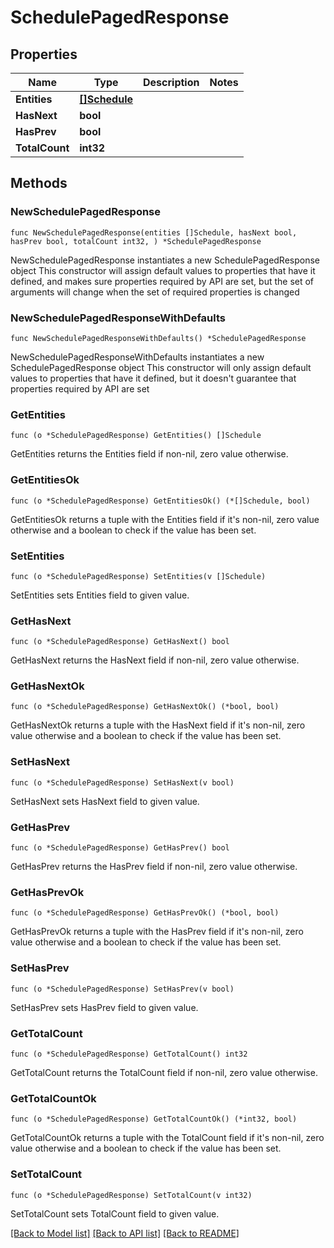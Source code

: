 # SchedulePagedResponse

## Properties

Name | Type | Description | Notes
------------ | ------------- | ------------- | -------------
**Entities** | [**[]Schedule**](Schedule.md) |  | 
**HasNext** | **bool** |  | 
**HasPrev** | **bool** |  | 
**TotalCount** | **int32** |  | 

## Methods

### NewSchedulePagedResponse

`func NewSchedulePagedResponse(entities []Schedule, hasNext bool, hasPrev bool, totalCount int32, ) *SchedulePagedResponse`

NewSchedulePagedResponse instantiates a new SchedulePagedResponse object
This constructor will assign default values to properties that have it defined,
and makes sure properties required by API are set, but the set of arguments
will change when the set of required properties is changed

### NewSchedulePagedResponseWithDefaults

`func NewSchedulePagedResponseWithDefaults() *SchedulePagedResponse`

NewSchedulePagedResponseWithDefaults instantiates a new SchedulePagedResponse object
This constructor will only assign default values to properties that have it defined,
but it doesn't guarantee that properties required by API are set

### GetEntities

`func (o *SchedulePagedResponse) GetEntities() []Schedule`

GetEntities returns the Entities field if non-nil, zero value otherwise.

### GetEntitiesOk

`func (o *SchedulePagedResponse) GetEntitiesOk() (*[]Schedule, bool)`

GetEntitiesOk returns a tuple with the Entities field if it's non-nil, zero value otherwise
and a boolean to check if the value has been set.

### SetEntities

`func (o *SchedulePagedResponse) SetEntities(v []Schedule)`

SetEntities sets Entities field to given value.


### GetHasNext

`func (o *SchedulePagedResponse) GetHasNext() bool`

GetHasNext returns the HasNext field if non-nil, zero value otherwise.

### GetHasNextOk

`func (o *SchedulePagedResponse) GetHasNextOk() (*bool, bool)`

GetHasNextOk returns a tuple with the HasNext field if it's non-nil, zero value otherwise
and a boolean to check if the value has been set.

### SetHasNext

`func (o *SchedulePagedResponse) SetHasNext(v bool)`

SetHasNext sets HasNext field to given value.


### GetHasPrev

`func (o *SchedulePagedResponse) GetHasPrev() bool`

GetHasPrev returns the HasPrev field if non-nil, zero value otherwise.

### GetHasPrevOk

`func (o *SchedulePagedResponse) GetHasPrevOk() (*bool, bool)`

GetHasPrevOk returns a tuple with the HasPrev field if it's non-nil, zero value otherwise
and a boolean to check if the value has been set.

### SetHasPrev

`func (o *SchedulePagedResponse) SetHasPrev(v bool)`

SetHasPrev sets HasPrev field to given value.


### GetTotalCount

`func (o *SchedulePagedResponse) GetTotalCount() int32`

GetTotalCount returns the TotalCount field if non-nil, zero value otherwise.

### GetTotalCountOk

`func (o *SchedulePagedResponse) GetTotalCountOk() (*int32, bool)`

GetTotalCountOk returns a tuple with the TotalCount field if it's non-nil, zero value otherwise
and a boolean to check if the value has been set.

### SetTotalCount

`func (o *SchedulePagedResponse) SetTotalCount(v int32)`

SetTotalCount sets TotalCount field to given value.



[[Back to Model list]](../README.md#documentation-for-models) [[Back to API list]](../README.md#documentation-for-api-endpoints) [[Back to README]](../README.md)


